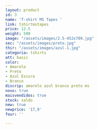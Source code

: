 ```yaml
---
layout: product
id: 3
name: 'T-shirt MS Tapes '
link: tshirtmstapes
price: 12.5
weight: 500
image: "/assets/images/2.5-452x709.jpg"
sec: "/assets/images/preto.jpg"
thir: "/assets/images/azul-1.jpg"
categoria: tshirts
att: basic
color:
- Amarelo
- Preto
- Azul Escuro
- Branco
discrip: amarelo azul branco preto ms
novo: true
maisvendidos: true
stock: saldo
new: true
newprice: '17,9'
four: ''

---
```

